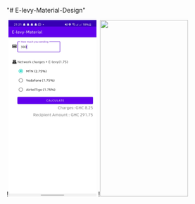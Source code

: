 "# E-levy-Material-Design" 



!<img src="/images/Screenshot_20220123-212200_E-levy-Material.jpg" width="200" height="400">
!<img src="/Images/Screenshot_20220123-230045_MailApp(Ispace).jpg" width="200" height="400">